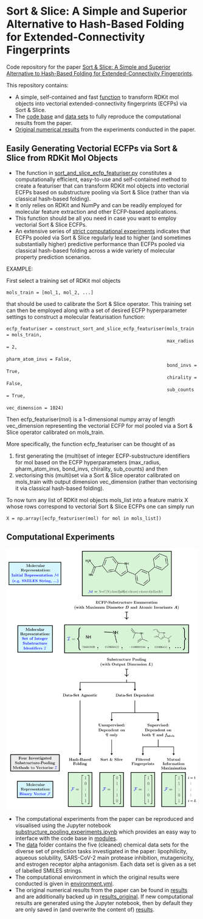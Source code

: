 # Sort & Slice: A Simple and Superior Alternative to Hash-Based Folding for Extended-Connectivity Fingerprints

Code repository for the paper [Sort & Slice: A Simple and Superior Alternative to Hash-Based Folding for Extended-Connectivity Fingerprints](https://arxiv.org/abs/2403.17954).

This repository contains:

* A simple, self-contained and fast [function](sort_and_slice_ecfp_featuriser.py) to transform RDKit mol objects into vectorial extended-connectivity fingerprints (ECFPs) via Sort & Slice.
* The [code base](modules) and [data sets](data) to fully reproduce the computational results from the paper.
* [Original numerical results](results_original) from the experiments conducted in the paper.



## Easily Generating Vectorial ECFPs via Sort & Slice from RDKit Mol Objects

* The function in [sort_and_slice_ecfp_featuriser.py](sort_and_slice_ecfp_featuriser.py) constitutes a computationally efficient, easy-to-use and self-contained method to create a featuriser that can transform RDKit mol objects into vectorial ECFPs based on substructure pooling via Sort & Slice (rather than via classical hash-based folding).
* It only relies on RDKit and NumPy and can be readily employed for molecular feature extraction and other ECFP-based applications.
* This function should be all you need in case you want to employ vectorial Sort & Slice ECFPs.
* An extensive series of [strict computational experiments](https://arxiv.org/abs/2403.17954) indicates that ECFPs pooled via Sort & Slice regularly lead to higher (and sometimes substantially higher) predictive performance than ECFPs pooled via classical hash-based folding across a wide variety of molecular property prediction scenarios.


EXAMPLE:
    
First select a training set of RDKit mol objects 

    mols_train = [mol_1, mol_2, ...] 
    
that should be used to calibrate the Sort & Slice operator. This training set can then be employed along with a set of desired ECFP hyperparameter settings to construct a molecular featurisation function:
    
    ecfp_featuriser = construct_sort_and_slice_ecfp_featuriser(mols_train = mols_train, 
                                                               max_radius = 2, 
                                                               pharm_atom_invs = False, 
                                                               bond_invs = True, 
                                                               chirality = False, 
                                                               sub_counts = True, 
                                                               vec_dimension = 1024)
                                                               
Then ecfp_featuriser(mol) is a 1-dimensional numpy array of length vec_dimension representing the vectorial ECFP for mol pooled via a Sort & Slice operator calibrated on mols_train. 

More specifically, the function ecfp_featuriser can be thought of as

1. first generating the (multi)set of integer ECFP-substructure identifiers for mol based on the ECFP hyperparameters (max_radius, pharm_atom_invs, bond_invs, chirality, sub_counts) and then
2. vectorising this (multi)set via a Sort & Slice operator calibrated on mols_train with output dimension vec_dimension (rather than vectorising it via classical hash-based folding).

To now turn any list of RDKit mol objects mols_list into a feature matrix X whose rows correspond to vectorial Sort & Slice ECFPs one can simply run
    
    X = np.array([ecfp_featuriser(mol) for mol in mols_list])



## Computational Experiments
![Substructure Pooling Overview](/figures/sub_pool_methods_overview.png)

* The computational experiments from the paper can be reproduced and visualised using the Jupyter notebook [substructure_pooling_experiments.ipynb](substructure_pooling_experiments.ipynb) which provides an easy way to interface with the code base in [modules](modules).
* The [data](data) folder contains the five (cleaned) chemical data sets for the diverse set of prediction tasks investigated in the paper: lipophilicity, aqueous solubility, SARS-CoV-2 main protease inhibition, mutagenicity, and estrogen receptor alpha antagonism. Each data set is given as a set of labelled SMILES strings.
* The computational environment in which the original results were conducted is given in [environment.yml](environment.yml).
* The original numerical results from the paper can be found in [results](results) and are additionally backed up in [results_original](results_original). If new computational results are generated using the Jupyter notebook, then by default they are only saved in (and overwrite the content of) [results](results).

